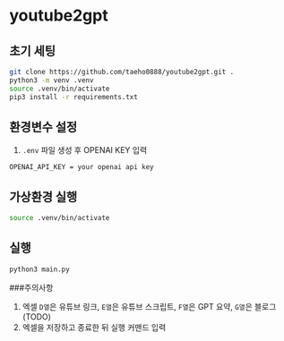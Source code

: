 # youtube2gpt

## 초기 세팅
```bash
git clone https://github.com/taeho0888/youtube2gpt.git .
python3 -m venv .venv
source .venv/bin/activate
pip3 install -r requirements.txt
```

## 환경변수 설정
1. `.env` 파일 생성 후 OPENAI KEY 입력
```
OPENAI_API_KEY = your openai api key
```

## 가상환경 실행
```bash
source .venv/bin/activate
```

## 실행
```bash
python3 main.py
```

###주의사항
1. 엑셀 `D열`은 유튜브 링크, `E열`은 유튜브 스크립트, `F열`은 GPT 요약, `G열`은 블로그 (TODO)
2. 엑셀을 저장하고 종료한 뒤 실행 커맨드 입력

